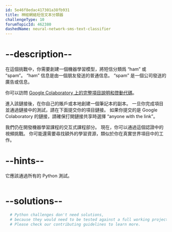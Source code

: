 ```yaml
---
id: 5e46f8edac417301a38fb931
title: 神經網絡短信文本分類器
challengeType: 10
forumTopicId: 462380
dashedName: neural-network-sms-text-classifier
---
```


# --description--

在這個挑戰中，你需要創建一個機器學習模型，將短信分類爲 “ham” 或 “spam”。 “ham” 信息是由一個朋友發送的普通信息。 “spam” 是一個公司發送的廣告或信息。

你可以訪問 [Google Colaboratory 上的完整項目說明和啓動代碼](https://colab.research.google.com/github/freeCodeCamp/boilerplate-neural-network-sms-text-classifier/blob/master/fcc_sms_text_classification.ipynb)。

進入該鏈接後，在你自己的賬戶或本地創建一個筆記本的副本。 一旦你完成項目並通過鏈接中的測試，請在下面提交你的項目鏈接。 如果你提交的是 Google Colaboratory 的鏈接，請確保打開鏈接共享時選擇 “anyone with the link”。

我們仍在開發機器學習課程的交互式課程部分。 現在，你可以通過這個認證中的視頻挑戰。 你可能還需要尋找額外的學習資源，類似於你在真實世界項目中的工作。

# --hints--

它應該通過所有的 Python 測試。

```js

```

# --solutions--

```py
  # Python challenges don't need solutions,
  # because they would need to be tested against a full working project.
  # Please check our contributing guidelines to learn more.
```
